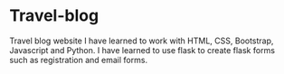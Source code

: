 # Travel-blog
Travel blog website
I have learned to work with HTML, CSS, Bootstrap, Javascript and Python.
I have learned to use flask to create flask forms such as registration and email forms.

